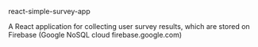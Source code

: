 react-simple-survey-app

A React application for collecting user survey results, which are stored on Firebase (Google NoSQL cloud firebase.google.com)

